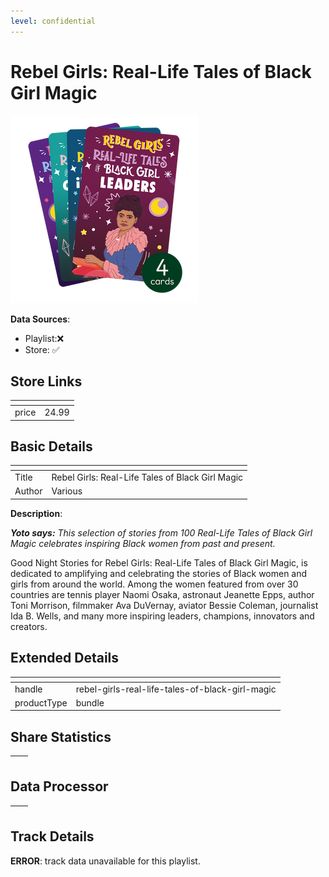 ```yaml
---
level: confidential
---
```

# Rebel Girls: Real-Life Tales of Black Girl Magic

![card_[56Dkh].png](../../img/cards/card_[56Dkh].png)

**Data Sources**: 

- Playlist:❌
- Store: ✅


## Store Links

| <!-- --> | <!-- --> |
| - | - |
| price | 24.99 |


## Basic Details

| <!-- --> | <!-- --> |
| - | - |
| Title | Rebel Girls: Real-Life Tales of Black Girl Magic |
| Author | Various |

**Description**:

_**Yoto says:** This selection of stories from 100 Real-Life Tales of Black Girl Magic celebrates inspiring Black women from past and present._

Good Night Stories for Rebel Girls: Real-Life Tales of Black Girl Magic, is dedicated to amplifying and celebrating the stories of Black women and girls from around the world. Among the women featured from over 30 countries are tennis player Naomi Osaka, astronaut Jeanette Epps, author Toni Morrison, filmmaker Ava DuVernay, aviator Bessie Coleman, journalist Ida B. Wells, and many more inspiring leaders, champions, innovators and creators.


## Extended Details

| <!-- --> | <!-- --> |
| - | - |
| handle | rebel-girls-real-life-tales-of-black-girl-magic |
| productType | bundle |


## Share Statistics

| <!-- --> | <!-- --> |
| - | - |


## Data Processor

| <!-- --> | <!-- --> |
| - | - |


## Track Details

**ERROR**: track data unavailable for this playlist.
